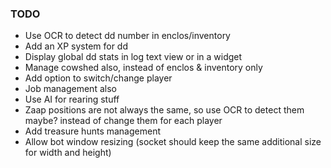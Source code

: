 ### TODO

* Use OCR to detect dd number in enclos/inventory
* Add an XP system for dd
* Display global dd stats in log text view or in a widget
* Manage cowshed also, instead of enclos & inventory only
* Add option to switch/change player
* Job management also
* Use AI for rearing stuff
* Zaap positions are not always the same, so use OCR to detect them maybe? instead of change them for each player
* Add treasure hunts management
* Allow bot window resizing (socket should keep the same additional size for width and height)
